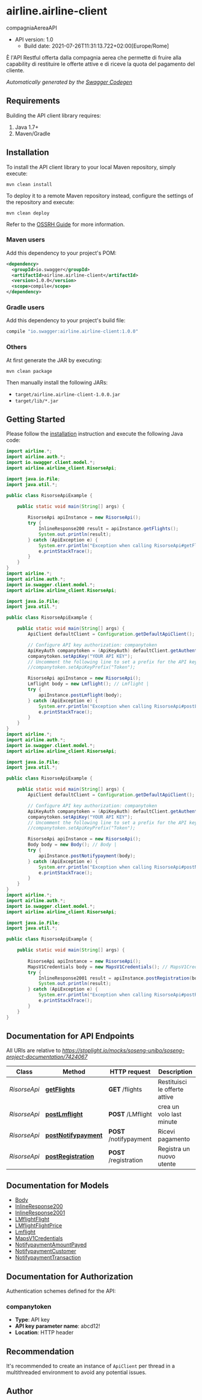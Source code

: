 # airline.airline-client

compagniaAereaAPI
- API version: 1.0
  - Build date: 2021-07-26T11:31:13.722+02:00[Europe/Rome]

È l'API Restful offerta dalla compagnia aerea che permette di fruire alla capability di restituire le offerte attive e di riceve la quota del pagamento del cliente.


*Automatically generated by the [Swagger Codegen](https://github.com/swagger-api/swagger-codegen)*


## Requirements

Building the API client library requires:
1. Java 1.7+
2. Maven/Gradle

## Installation

To install the API client library to your local Maven repository, simply execute:

```shell
mvn clean install
```

To deploy it to a remote Maven repository instead, configure the settings of the repository and execute:

```shell
mvn clean deploy
```

Refer to the [OSSRH Guide](http://central.sonatype.org/pages/ossrh-guide.html) for more information.

### Maven users

Add this dependency to your project's POM:

```xml
<dependency>
  <groupId>io.swagger</groupId>
  <artifactId>airline.airline-client</artifactId>
  <version>1.0.0</version>
  <scope>compile</scope>
</dependency>
```

### Gradle users

Add this dependency to your project's build file:

```groovy
compile "io.swagger:airline.airline-client:1.0.0"
```

### Others

At first generate the JAR by executing:

```shell
mvn clean package
```

Then manually install the following JARs:

* `target/airline.airline-client-1.0.0.jar`
* `target/lib/*.jar`

## Getting Started

Please follow the [installation](#installation) instruction and execute the following Java code:

```java
import airline.*;
import airline.auth.*;
import io.swagger.client.model.*;
import airline.airline_client.RisorseApi;

import java.io.File;
import java.util.*;

public class RisorseApiExample {

    public static void main(String[] args) {
        
        RisorseApi apiInstance = new RisorseApi();
        try {
            InlineResponse200 result = apiInstance.getFlights();
            System.out.println(result);
        } catch (ApiException e) {
            System.err.println("Exception when calling RisorseApi#getFlights");
            e.printStackTrace();
        }
    }
}
import airline.*;
import airline.auth.*;
import io.swagger.client.model.*;
import airline.airline_client.RisorseApi;

import java.io.File;
import java.util.*;

public class RisorseApiExample {

    public static void main(String[] args) {
        ApiClient defaultClient = Configuration.getDefaultApiClient();

        // Configure API key authorization: companytoken
        ApiKeyAuth companytoken = (ApiKeyAuth) defaultClient.getAuthentication("companytoken");
        companytoken.setApiKey("YOUR API KEY");
        // Uncomment the following line to set a prefix for the API key, e.g. "Token" (defaults to null)
        //companytoken.setApiKeyPrefix("Token");

        RisorseApi apiInstance = new RisorseApi();
        Lmflight body = new Lmflight(); // Lmflight | 
        try {
            apiInstance.postLmflight(body);
        } catch (ApiException e) {
            System.err.println("Exception when calling RisorseApi#postLmflight");
            e.printStackTrace();
        }
    }
}
import airline.*;
import airline.auth.*;
import io.swagger.client.model.*;
import airline.airline_client.RisorseApi;

import java.io.File;
import java.util.*;

public class RisorseApiExample {

    public static void main(String[] args) {
        ApiClient defaultClient = Configuration.getDefaultApiClient();

        // Configure API key authorization: companytoken
        ApiKeyAuth companytoken = (ApiKeyAuth) defaultClient.getAuthentication("companytoken");
        companytoken.setApiKey("YOUR API KEY");
        // Uncomment the following line to set a prefix for the API key, e.g. "Token" (defaults to null)
        //companytoken.setApiKeyPrefix("Token");

        RisorseApi apiInstance = new RisorseApi();
        Body body = new Body(); // Body | 
        try {
            apiInstance.postNotifypayment(body);
        } catch (ApiException e) {
            System.err.println("Exception when calling RisorseApi#postNotifypayment");
            e.printStackTrace();
        }
    }
}
import airline.*;
import airline.auth.*;
import io.swagger.client.model.*;
import airline.airline_client.RisorseApi;

import java.io.File;
import java.util.*;

public class RisorseApiExample {

    public static void main(String[] args) {
        
        RisorseApi apiInstance = new RisorseApi();
        MapsV1Credentials body = new MapsV1Credentials(); // MapsV1Credentials | 
        try {
            InlineResponse2001 result = apiInstance.postRegistration(body);
            System.out.println(result);
        } catch (ApiException e) {
            System.err.println("Exception when calling RisorseApi#postRegistration");
            e.printStackTrace();
        }
    }
}
```

## Documentation for API Endpoints

All URIs are relative to *https://stoplight.io/mocks/soseng-unibo/soseng-project-documentation/7424067*

Class | Method | HTTP request | Description
------------ | ------------- | ------------- | -------------
*RisorseApi* | [**getFlights**](docs/RisorseApi.md#getFlights) | **GET** /flights | Restituisci le offerte attive
*RisorseApi* | [**postLmflight**](docs/RisorseApi.md#postLmflight) | **POST** /LMflight | crea un volo last minute
*RisorseApi* | [**postNotifypayment**](docs/RisorseApi.md#postNotifypayment) | **POST** /notifypayment | Ricevi pagamento
*RisorseApi* | [**postRegistration**](docs/RisorseApi.md#postRegistration) | **POST** /registration | Registra un nuovo utente

## Documentation for Models

 - [Body](docs/Body.md)
 - [InlineResponse200](docs/InlineResponse200.md)
 - [InlineResponse2001](docs/InlineResponse2001.md)
 - [LMflightFlight](docs/LMflightFlight.md)
 - [LMflightFlightPrice](docs/LMflightFlightPrice.md)
 - [Lmflight](docs/Lmflight.md)
 - [MapsV1Credentials](docs/MapsV1Credentials.md)
 - [NotifypaymentAmountPayed](docs/NotifypaymentAmountPayed.md)
 - [NotifypaymentCustomer](docs/NotifypaymentCustomer.md)
 - [NotifypaymentTransaction](docs/NotifypaymentTransaction.md)

## Documentation for Authorization

Authentication schemes defined for the API:
### companytoken

- **Type**: API key
- **API key parameter name**: abcd12!
- **Location**: HTTP header


## Recommendation

It's recommended to create an instance of `ApiClient` per thread in a multithreaded environment to avoid any potential issues.

## Author


